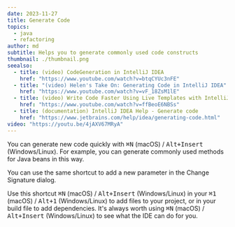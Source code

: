 ```yaml
---
date: 2023-11-27
title: Generate Code
topics:
  - java
  - refactoring
author: md
subtitle: Helps you to generate commonly used code constructs
thumbnail: ./thumbnail.png
seealso:
  - title: (video) CodeGeneration in IntelliJ IDEA
    href: "https://www.youtube.com/watch?v=btqCYUc3nFE"
  - title: "(video) Helen's Take On: Generating Code in IntelliJ IDEA"
    href: "https://www.youtube.com/watch?v=vF_18ZsM1lE"
  - title: (video) Write Code Faster Using Live Templates with IntelliJ IDEA
    href: "https://www.youtube.com/watch?v=ffBeoE6NBSs"
  - title: (documentation) IntelliJ IDEA Help - Generate code
    href: "https://www.jetbrains.com/help/idea/generating-code.html"
video: "https://youtu.be/4jAXV67MRyA"
---
```


You can generate new code quickly with <kbd>⌘N</kbd> (macOS) / <kbd>Alt+Insert</kbd> (Windows/Linux). For example, you can generate commonly used methods for Java beans in this way.

You can use the same shortcut to add a new parameter in the Change Signature dialog.

Use this shortcut <kbd>⌘N</kbd> (macOS) / <kbd>Alt+Insert</kbd> (Windows/Linux) in your <kbd>⌘1</kbd> (macOS) / <kbd>Alt+1</kbd> (Windows/Linux) to add files to your project, or in your build file to add dependencies. It's always worth using <kbd>⌘N</kbd> (macOS) / <kbd>Alt+Insert</kbd> (Windows/Linux) to see what the IDE can do for you.
